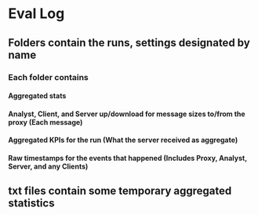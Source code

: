 # Eval Log
## Folders contain the runs, settings designated by name
### Each folder contains 
#### Aggregated stats
#### Analyst, Client, and Server up/download for message sizes to/from the proxy (Each message)
#### Aggregated KPIs for the run (What the server received as aggregate)
#### Raw timestamps for the events that happened (Includes Proxy, Analyst, Server, and any Clients)

## txt files contain some temporary aggregated statistics